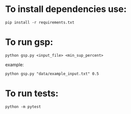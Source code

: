 # To install dependencies use:
 
`pip install -r requirements.txt`

# To run gsp:

`python gsp.py <input_file> <min_sup_percent>`

example:

`python gsp.py "data/example_input.txt" 0.5`

# To run tests:

`python -m pytest`